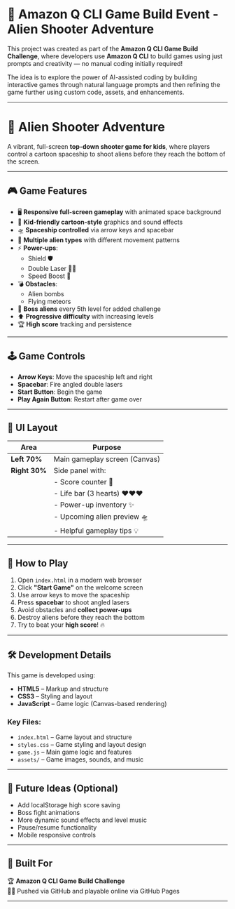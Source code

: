 # 🚀 Amazon Q CLI Game Build Event - Alien Shooter Adventure

This project was created as part of the **Amazon Q CLI Game Build Challenge**, where developers use **Amazon Q CLI** to build games using just prompts and creativity — no manual coding initially required!

The idea is to explore the power of AI-assisted coding by building interactive games through natural language prompts and then refining the game further using custom code, assets, and enhancements.

---

# 👾 Alien Shooter Adventure

A vibrant, full-screen **top-down shooter game for kids**, where players control a cartoon spaceship to shoot aliens before they reach the bottom of the screen.

---

## 🎮 Game Features

- 🖥️ **Responsive full-screen gameplay** with animated space background
- 🎨 **Kid-friendly cartoon-style** graphics and sound effects
- 🛸 **Spaceship controlled** via arrow keys and spacebar
- 👾 **Multiple alien types** with different movement patterns
- ⚡ **Power-ups**:
  - Shield 🛡️
  - Double Laser 🔫🔫
  - Speed Boost 💨
- 💣 **Obstacles**:
  - Alien bombs
  - Flying meteors
- 🧠 **Boss aliens** every 5th level for added challenge
- ⬆️ **Progressive difficulty** with increasing levels
- 🏆 **High score** tracking and persistence

---

## 🕹️ Game Controls

- **Arrow Keys**: Move the spaceship left and right
- **Spacebar**: Fire angled double lasers
- **Start Button**: Begin the game
- **Play Again Button**: Restart after game over

---

## 🧩 UI Layout

| Area          | Purpose                       |
| ------------- | ----------------------------- |
| **Left 70%**  | Main gameplay screen (Canvas) |
| **Right 30%** | Side panel with:              |
|               | - Score counter 🧮            |
|               | - Life bar (3 hearts) ❤️❤️❤️  |
|               | - Power-up inventory ✨       |
|               | - Upcoming alien preview 🛸   |
|               | - Helpful gameplay tips 💡    |

---

## 📘 How to Play

1. Open `index.html` in a modern web browser
2. Click **"Start Game"** on the welcome screen
3. Use arrow keys to move the spaceship
4. Press **spacebar** to shoot angled lasers
5. Avoid obstacles and **collect power-ups**
6. Destroy aliens before they reach the bottom
7. Try to beat your **high score**! 🔥

---

## 🛠️ Development Details

This game is developed using:

- **HTML5** – Markup and structure
- **CSS3** – Styling and layout
- **JavaScript** – Game logic (Canvas-based rendering)

### Key Files:

- `index.html` – Game layout and structure
- `styles.css` – Game styling and layout design
- `game.js` – Main game logic and features
- `assets/` – Game images, sounds, and music

---

## 🧠 Future Ideas (Optional)

- Add localStorage high score saving
- Boss fight animations
- More dynamic sound effects and level music
- Pause/resume functionality
- Mobile responsive controls

---

## 📌 Built For

🏆 **Amazon Q CLI Game Build Challenge**  
🧑‍🚀 Pushed via GitHub and playable online via GitHub Pages

---
